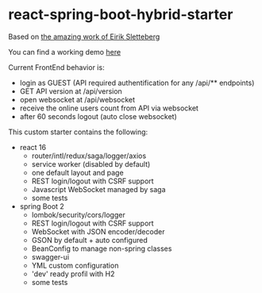# react-spring-boot-hybrid-starter

Based on [the amazing work of Eirik Sletteberg](https://github.com/eirslett/frontend-maven-plugin)

You can find a working demo [here](https://creativeyann-hybrid.herokuapp.com/)

Current FrontEnd behavior is:
* login as GUEST (API required authentification for any /api/** endpoints)
* GET API version at /api/version
* open websocket at /api/websocket
* receive the online users count from API via websocket
* after 60 seconds logout (auto close websocket)

This custom starter contains the following:
* react 16
  * router/intl/redux/saga/logger/axios
  * service worker (disabled by default)
  * one default layout and page
  * REST login/logout with CSRF support
  * Javascript WebSocket managed by saga
  * some tests
* spring Boot 2
  * lombok/security/cors/logger
  * REST login/logout with CSRF support
  * WebSocket with JSON encoder/decoder
  * GSON by default + auto configured
  * BeanConfig to manage non-spring classes
  * swagger-ui
  * YML custom configuration
  * 'dev' ready profil with H2
  * some tests
